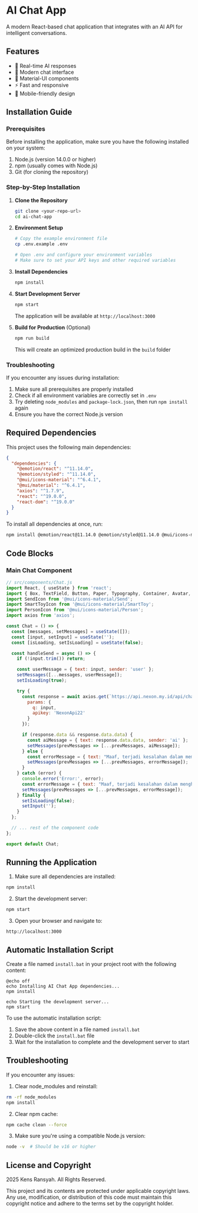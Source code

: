 # AI Chat App

A modern React-based chat application that integrates with an AI API for intelligent conversations.

## Features

- 🤖 Real-time AI responses
- 💬 Modern chat interface
- 🎨 Material-UI components
- ⚡ Fast and responsive
- 📱 Mobile-friendly design

## Installation Guide

### Prerequisites

Before installing the application, make sure you have the following installed on your system:

1. Node.js (version 14.0.0 or higher)
2. npm (usually comes with Node.js)
3. Git (for cloning the repository)

### Step-by-Step Installation

1. **Clone the Repository**
   ```bash
   git clone <your-repo-url>
   cd ai-chat-app
   ```

2. **Environment Setup**
   ```bash
   # Copy the example environment file
   cp .env.example .env
   
   # Open .env and configure your environment variables
   # Make sure to set your API keys and other required variables
   ```

3. **Install Dependencies**
   ```bash
   npm install
   ```

4. **Start Development Server**
   ```bash
   npm start
   ```
   The application will be available at `http://localhost:3000`

5. **Build for Production** (Optional)
   ```bash
   npm run build
   ```
   This will create an optimized production build in the `build` folder

### Troubleshooting

If you encounter any issues during installation:

1. Make sure all prerequisites are properly installed
2. Check if all environment variables are correctly set in `.env`
3. Try deleting `node_modules` and `package-lock.json`, then run `npm install` again
4. Ensure you have the correct Node.js version

## Required Dependencies

This project uses the following main dependencies:

```json
{
  "dependencies": {
    "@emotion/react": "^11.14.0",
    "@emotion/styled": "^11.14.0",
    "@mui/icons-material": "^6.4.1",
    "@mui/material": "^6.4.1",
    "axios": "^1.7.9",
    "react": "^19.0.0",
    "react-dom": "^19.0.0"
  }
}
```

To install all dependencies at once, run:

```bash
npm install @emotion/react@11.14.0 @emotion/styled@11.14.0 @mui/icons-material@6.4.1 @mui/material@6.4.1 axios@1.7.9 react@19.0.0 react-dom@19.0.0
```

## Code Blocks

### Main Chat Component

```jsx
// src/components/Chat.js
import React, { useState } from 'react';
import { Box, TextField, Button, Paper, Typography, Container, Avatar, IconButton, CircularProgress } from '@mui/material';
import SendIcon from '@mui/icons-material/Send';
import SmartToyIcon from '@mui/icons-material/SmartToy';
import PersonIcon from '@mui/icons-material/Person';
import axios from 'axios';

const Chat = () => {
  const [messages, setMessages] = useState([]);
  const [input, setInput] = useState('');
  const [isLoading, setIsLoading] = useState(false);

  const handleSend = async () => {
    if (!input.trim()) return;

    const userMessage = { text: input, sender: 'user' };
    setMessages([...messages, userMessage]);
    setIsLoading(true);

    try {
      const response = await axios.get(`https://api.nexon.my.id/api/chat-gpt`, {
        params: {
          q: input,
          apikey: 'NexonApi22'
        }
      });

      if (response.data && response.data.data) {
        const aiMessage = { text: response.data.data, sender: 'ai' };
        setMessages(prevMessages => [...prevMessages, aiMessage]);
      } else {
        const errorMessage = { text: "Maaf, terjadi kesalahan dalam memproses pesan.", sender: 'ai' };
        setMessages(prevMessages => [...prevMessages, errorMessage]);
      }
    } catch (error) {
      console.error('Error:', error);
      const errorMessage = { text: "Maaf, terjadi kesalahan dalam menghubungi server.", sender: 'ai' };
      setMessages(prevMessages => [...prevMessages, errorMessage]);
    } finally {
      setIsLoading(false);
      setInput('');
    }
  };

  // ... rest of the component code
};

export default Chat;
```

## Running the Application

1. Make sure all dependencies are installed:
```bash
npm install
```

2. Start the development server:
```bash
npm start
```

3. Open your browser and navigate to:
```
http://localhost:3000
```

## Automatic Installation Script

Create a file named `install.bat` in your project root with the following content:

```batch
@echo off
echo Installing AI Chat App dependencies...
npm install

echo Starting the development server...
npm start
```

To use the automatic installation script:
1. Save the above content in a file named `install.bat`
2. Double-click the `install.bat` file
3. Wait for the installation to complete and the development server to start

## Troubleshooting

If you encounter any issues:

1. Clear node_modules and reinstall:
```bash
rm -rf node_modules
npm install
```

2. Clear npm cache:
```bash
npm cache clean --force
```

3. Make sure you're using a compatible Node.js version:
```bash
node -v  # Should be v16 or higher
```

## License and Copyright

 2025 Kens Ransyah. All Rights Reserved.

This project and its contents are protected under applicable copyright laws. Any use, modification, or distribution of this code must maintain this copyright notice and adhere to the terms set by the copyright holder.
